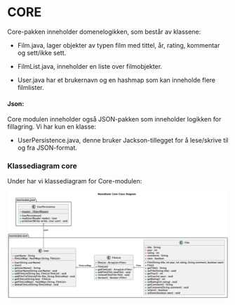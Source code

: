 # CORE
Core-pakken inneholder domenelogikken, som består av klassene:

- Film.java, lager objekter av typen film med tittel, år, rating, kommentar og sett/ikke sett.

- FilmList.java, inneholder en liste over filmobjekter.

- User.java har et brukernavn og en hashmap som kan inneholde flere filmlister.


#### Json:
Core modulen inneholder også JSON-pakken som inneholder logikken for fillagring. 
Vi har kun en klasse: 

- UserPersistence.java, denne bruker Jackson-tillegget for å lese/skrive til og fra JSON-format. 

### Klassediagram core
Under har vi klassediagram for Core-modulen:

![Core](../../docs/UML/release3/ClassDiagrams/Core_ClassDiagram.png)
